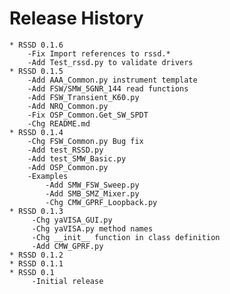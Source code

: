 Release History
=====================================================================
    * RSSD 0.1.6
        -Fix Import references to rssd.*
        -Add Test_rssd.py to validate drivers
    * RSSD 0.1.5 
        -Add AAA_Common.py instrument template
        -Add FSW/SMW_5GNR_144 read functions
        -Add FSW_Transient_K60.py
        -Add NRQ_Common.py
        -Fix OSP_Common.Get_SW_SPDT
        -Chg README.md
    * RSSD 0.1.4 
        -Chg FSW_Common.py Bug fix
        -Add test_RSSD.py
        -Add test_SMW_Basic.py
        -Add OSP_Common.py
        -Examples
            -Add SMW_FSW_Sweep.py
            -Add SMB_SMZ_Mixer.py
            -Chg CMW_GPRF_Loopback.py
    * RSSD 0.1.3
         -Chg yaVISA_GUI.py
         -Chg yaVISA.py method names
         -Chg __init__ function in class definition
         -Add CMW_GPRF.py
    * RSSD 0.1.2
    * RSSD 0.1.1
    * RSSD 0.1
         -Initial release
    
    
